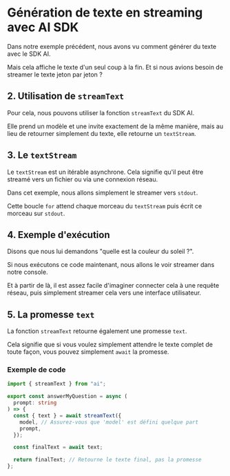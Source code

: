 # Génération de texte en streaming avec AI SDK

Dans notre exemple précédent, nous avons vu comment générer du texte avec le SDK AI.

Mais cela affiche le texte d'un seul coup à la fin. Et si nous avions besoin de streamer le texte jeton par jeton ?

## 2. Utilisation de `streamText`

Pour cela, nous pouvons utiliser la fonction `streamText` du SDK AI.

Elle prend un modèle et une invite exactement de la même manière, mais au lieu de retourner simplement du texte, elle retourne un `textStream`.

## 3. Le `textStream`

Le `textStream` est un itérable asynchrone. Cela signifie qu'il peut être streamé vers un fichier ou via une connexion réseau.

Dans cet exemple, nous allons simplement le streamer vers `stdout`.

Cette boucle `for` attend chaque morceau du `textStream` puis écrit ce morceau sur `stdout`.

## 4. Exemple d'exécution

Disons que nous lui demandons "quelle est la couleur du soleil ?".

Si nous exécutons ce code maintenant, nous allons le voir streamer dans notre console.

Et à partir de là, il est assez facile d'imaginer connecter cela à une requête réseau, puis simplement streamer cela vers une interface utilisateur.

## 5. La promesse `text`

La fonction `streamText` retourne également une promesse `text`.

Cela signifie que si vous voulez simplement attendre le texte complet de toute façon, vous pouvez simplement `await` la promesse.

### Exemple de code

```typescript
import { streamText } from "ai";

export const answerMyQuestion = async (
  prompt: string
) => {
  const { text } = await streamText({
    model, // Assurez-vous que 'model' est défini quelque part
    prompt,
  });

  const finalText = await text;

  return finalText; // Retourne le texte final, pas la promesse
};
```
